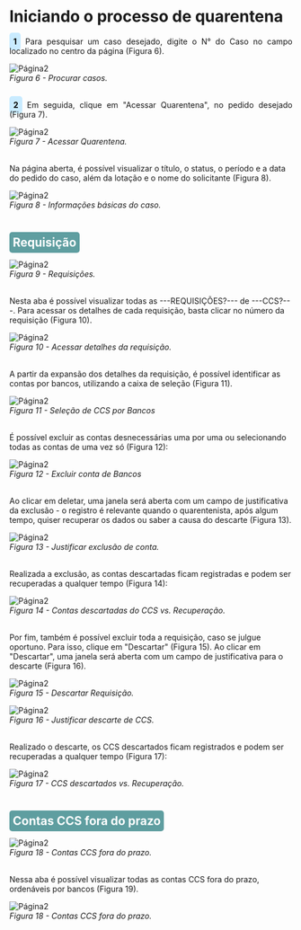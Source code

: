 # Iniciando o processo de quarentena<br>

<p style="text-align: justify;"><span style="background-color: #c9ebff; border-radius: 5px; padding: 7px; color: #000000; font-weight: bold; ">1</span> Para pesquisar um caso desejado, digite o N° do Caso no campo localizado no centro da página (Figura 6). </p>

![Página2](img/PesquisarCaso.png)<br>
*Figura 6 - Procurar casos.* <br><br>

<p style="text-align: justify;"><span style="background-color: #c9ebff; border-radius: 5px; padding: 7px; color: #000000; font-weight: bold; ">2</span> Em seguida, clique em "Acessar Quarentena", no pedido desejado (Figura 7). </p>

![Página2](img/AcessarQuarentena.png)<br>
*Figura 7 - Acessar Quarentena.* <br><br>

Na página aberta, é possível visualizar o título, o status, o período e a data do pedido do caso, além da lotação e o nome do solicitante (Figura 8).

![Página2](img/Rotulo.png)<br>
*Figura 8 - Informações básicas do caso.* <br><br>

## <span style="background-color: #5F9EA0 ; border-radius: 5px; padding: 6px; color: #FFFFFF "> Requisição </span><br>

![Página2](img/Requisições.png)<br>
*Figura 9 - Requisições.* <br><br>

Nesta aba é possível visualizar todas as ---REQUISIÇÕES?--- de ---CCS?---. Para acessar os detalhes de cada requisição, basta clicar no número da requisição (Figura 10). 

![Página2](img/NumRequisição.png)<br>
*Figura 10 - Acessar detalhes da requisição.* <br><br>

A partir da expansão dos detalhes da requisição, é possível identificar as contas por bancos, utilizando a caixa de seleção (Figura 11). 

![Página2](img/ContasPorBancos.png)<br>
*Figura 11 - Seleção de CCS por Bancos* <br><br>

É possível excluir as contas desnecessárias uma por uma ou selecionando todas as contas de uma vez só (Figura 12):

![Página2](img/Excluir%20contas%20de%20banco.png)<br>
*Figura 12 - Excluir conta de Bancos* <br><br>

Ao clicar em deletar, uma janela será aberta com um campo de justificativa da exclusão - o registro é relevante quando o quarentenista, após algum tempo, quiser recuperar os dados ou saber a causa do descarte (Figura 13).

![Página2](img/JustificarExclusao.png)<br>
*Figura 13 - Justificar exclusão de conta.* <br><br>

Realizada a exclusão, as contas descartadas ficam registradas e podem ser recuperadas a qualquer tempo (Figura 14):

![Página2](img/ContasDoCCSDescartadas.png)<br>
*Figura 14 - Contas descartadas do CCS vs. Recuperação.* <br><br>

Por fim, também é possível excluir toda a requisição, caso se julgue oportuno. Para isso, clique em "Descartar" (Figura 15). Ao clicar em "Descartar", uma janela será aberta com um campo de justificativa para o descarte (Figura 16).
 
![Página2](img/DescartarCCS.png)<br>
*Figura 15 - Descartar Requisição.* 

![Página2](img/JustificarDescarte.png)<br>
*Figura 16 - Justificar descarte de CCS.* <br><br>

Realizado o descarte, os CCS descartados ficam registrados e podem ser recuperadas a qualquer tempo (Figura 17):

![Página2](img/CCSDescartados.png)<br>
*Figura 17 - CCS descartados vs. Recuperação.* <br><br>

## <span style="background-color: #5F9EA0 ; border-radius: 5px; padding: 6px; color: #FFFFFF "> Contas CCS fora do prazo </span><br>

![Página2](img/ContasCCSForaDoPrazo.png)<br>
*Figura 18 - Contas CCS fora do prazo.* <br><br>

Nessa aba é possível visualizar todas as contas CCS fora do prazo, ordenáveis por bancos (Figura 19).

![Página2](img/ContasCCSfora.png)<br>
*Figura 18 - Contas CCS fora do prazo.* <br><br>




